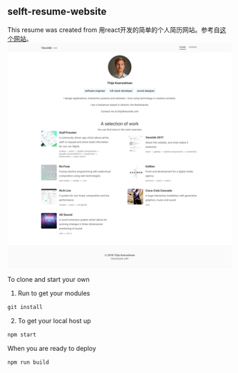 ## selft-resume-website
This resume was created from
用react开发的简单的个人简历网站。参考自[这个网站](https://www.vauxlab.com/)。
![site](./src/assets/images/site.png)

To clone and start your own

1. Run to get your modules
```js 
git install 
```
2. To get your local host up
```js
npm start
```
When you are ready to deploy
```
npm run build
```
